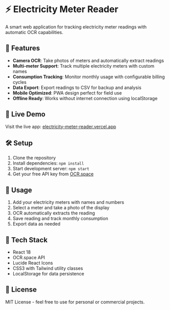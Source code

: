 # ⚡ Electricity Meter Reader

A smart web application for tracking electricity meter readings with automatic OCR capabilities.

## 📸 Features

- **Camera OCR**: Take photos of meters and automatically extract readings
- **Multi-meter Support**: Track multiple electricity meters with custom names
- **Consumption Tracking**: Monitor monthly usage with configurable billing cycles
- **Data Export**: Export readings to CSV for backup and analysis
- **Mobile Optimized**: PWA design perfect for field use
- **Offline Ready**: Works without internet connection using localStorage

## 🚀 Live Demo

Visit the live app: [electricity-meter-reader.vercel.app](https://electricity-meter-reader.vercel.app)

## 🛠️ Setup

1. Clone the repository
2. Install dependencies: `npm install`
3. Start development server: `npm start`
4. Get your free API key from [OCR.space](https://ocr.space/ocrapi)

## 📱 Usage

1. Add your electricity meters with names and numbers
2. Select a meter and take a photo of the display
3. OCR automatically extracts the reading
4. Save reading and track monthly consumption
5. Export data as needed

## 🔧 Tech Stack

- React 18
- OCR.space API
- Lucide React Icons
- CSS3 with Tailwind utility classes
- LocalStorage for data persistence

## 📄 License

MIT License - feel free to use for personal or commercial projects.
